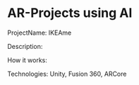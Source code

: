 # AR-Projects using AI

ProjectName: IKEAme

Description:

How it works: 

Technologies: Unity, Fusion 360, ARCore
